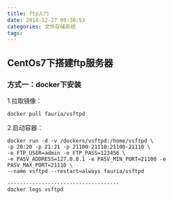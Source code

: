```yaml
---
title: ftp入门
date: 2018-12-27 09:30:53
categories: 文件存储系统
tags:
---
```


## CentOs7下搭建ftp服务器

### 方式一：docker下安装

1.拉取镜像：

    docker pull fauria/vsftpd
    
2.启动容器：

    docker run -d -v /dockers/vsftpd:/home/vsftpd \
    -p 20:20 -p 21:21 -p 21100-21110:21100-21110 \
    -e FTP_USER=admin -e FTP_PASS=123456 \
    -e PASV_ADDRESS=127.0.0.1 -e PASV_MIN_PORT=21100 -e PASV_MAX_PORT=21110 \
    --name vsftpd --restart=always fauria/vsftpd   
    
    ------------------------------------
    docker logs vsftpd